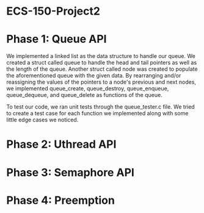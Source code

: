 # ECS-150-Project2

# Phase 1: Queue API
We implemented a linked list as the data structure to handle our queue. We
created a struct called queue to handle the head and tail pointers as well as
the length of the queue. Another struct called node was created to populate the
aforementioned queue with the given data. By rearranging and/or reassigning the
values of the pointers to a node's previous and next nodes, we
implemented queue_create, queue_destroy, queue_enqueue, queue_dequeue, and
queue_delete as functions of the queue.

To test our code, we ran unit tests through the queue_tester.c file. We
tried to create a test case for each function we implemented along with
some little edge cases we noticed.

# Phase 2: Uthread API


# Phase 3: Semaphore API


# Phase 4: Preemption
